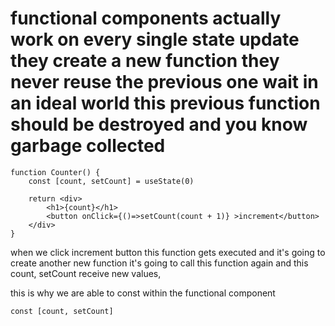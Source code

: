 # functional components actually work on every single state update they create a new function they never reuse the previous one wait in an ideal world this previous function should be destroyed and you know garbage collected

```
function Counter() {
    const [count, setCount] = useState(0)

    return <div>
        <h1>{count}</h1>
        <button onClick={()=>setCount(count + 1)} >increment</button>
    </div>
}
```

when we click increment button this function gets executed and it's going to create another new function it's going to call this function again and this count, setCount receive new values,

this is why we are able to const within the functional component

```
const [count, setCount]
```
